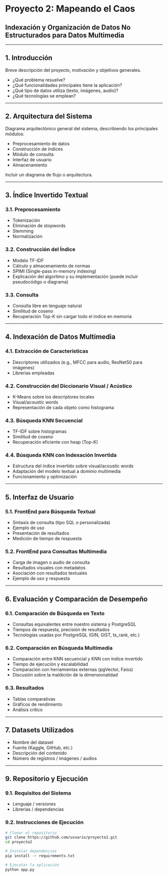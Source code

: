 # Proyecto 2: Mapeando el Caos  
## Indexación y Organización de Datos No Estructurados para Datos Multimedia

---

## 1. Introducción

Breve descripción del proyecto, motivación y objetivos generales.

- ¿Qué problema resuelve?
- ¿Qué funcionalidades principales tiene la aplicación?
- ¿Qué tipo de datos utiliza (texto, imágenes, audio)?
- ¿Qué tecnologías se emplean?

---

## 2. Arquitectura del Sistema

Diagrama arquitectónico general del sistema, describiendo los principales módulos:

- Preprocesamiento de datos
- Construcción de índices
- Módulo de consulta
- Interfaz de usuario
- Almacenamiento

Incluir un diagrama de flujo o arquitectura.

---

## 3. Índice Invertido Textual

### 3.1. Preprocesamiento

- Tokenización  
- Eliminación de stopwords  
- Stemming  
- Normalización  

### 3.2. Construcción del Índice

- Modelo TF-IDF  
- Cálculo y almacenamiento de normas  
- SPIMI (Single-pass in-memory indexing)  
- Explicación del algoritmo y su implementación (puede incluir pseudocódigo o diagrama)

### 3.3. Consulta

- Consulta libre en lenguaje natural  
- Similitud de coseno  
- Recuperación Top-K sin cargar todo el índice en memoria  

---

## 4. Indexación de Datos Multimedia

### 4.1. Extracción de Características

- Descriptores utilizados (e.g., MFCC para audio, ResNet50 para imágenes)  
- Librerías empleadas  

### 4.2. Construcción del Diccionario Visual / Acústico

- K-Means sobre los descriptores locales  
- Visual/acoustic words  
- Representación de cada objeto como histograma  

### 4.3. Búsqueda KNN Secuencial

- TF-IDF sobre histogramas  
- Similitud de coseno  
- Recuperación eficiente con heap (Top-K)

### 4.4. Búsqueda KNN con Indexación Invertida

- Estructura del índice invertido sobre visual/acoustic words  
- Adaptación del modelo textual a dominio multimedia  
- Funcionamiento y optimización

---

## 5. Interfaz de Usuario

### 5.1. FrontEnd para Búsqueda Textual

- Sintaxis de consulta (tipo SQL o personalizada)  
- Ejemplo de uso  
- Presentación de resultados  
- Medición de tiempo de respuesta  

### 5.2. FrontEnd para Consultas Multimedia

- Carga de imagen o audio de consulta  
- Resultados visuales con metadatos  
- Asociación con resultados textuales  
- Ejemplo de uso y respuesta

---

## 6. Evaluación y Comparación de Desempeño

### 6.1. Comparación de Búsqueda en Texto

- Consultas equivalentes entre nuestro sistema y PostgreSQL  
- Tiempos de respuesta, precisión de resultados  
- Tecnologías usadas por PostgreSQL (GIN, GiST, ts_rank, etc.)

### 6.2. Comparación en Búsqueda Multimedia

- Comparación entre KNN secuencial y KNN con índice invertido  
- Tiempo de ejecución y escalabilidad  
- Comparación con herramientas externas (pgVector, Faiss)  
- Discusión sobre la maldición de la dimensionalidad

### 6.3. Resultados

- Tablas comparativas  
- Gráficos de rendimiento  
- Análisis crítico

---

## 7. Datasets Utilizados

- Nombre del dataset  
- Fuente (Kaggle, GitHub, etc.)  
- Descripción del contenido  
- Número de registros / imágenes / audios

---

## 9. Repositorio y Ejecución

### 9.1. Requisitos del Sistema

- Lenguaje / versiones  
- Librerías / dependencias  

### 9.2. Instrucciones de Ejecución

```bash
# Clonar el repositorio
git clone https://github.com/usuario/proyecto2.git
cd proyecto2

# Instalar dependencias
pip install -r requirements.txt

# Ejecutar la aplicación
python app.py
